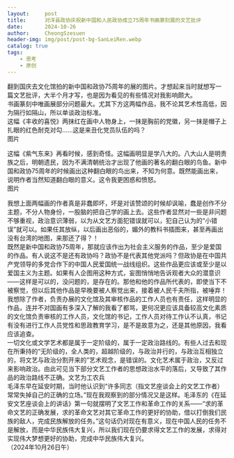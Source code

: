 ```yaml
---
layout:     post
title:      对洋县政协庆祝新中国和人民政协成立75周年书画篆刻展的文艺批评
date:       2024-10-26
author:     CheongSzesuen
header-img: img/post/post-bg-SanLeiRen.webp
catalog: true
tags:
    - 思考
    - 原创
---
```

翻到国庆去文化馆拍的新中国和政协75周年的展的图片。才想起来当时就想写一篇文艺批评，大半个月才写，也是因为看见的有些情况对我影响颇大。
<br>
书画篆刻中唯画展部分问题最大。尤其下方这两幅作品，我不论其艺术性高低，因为隔行如隔山，所以单谈政治标准。
<br>
这幅《丰收的喜悦》两抹红在画中人物身上，一抹是胸前的党徽，另一抹是帽子上扎眼的红色耐克对勾......这是来丑化党员队伍的吗？
<br>
图片
<br>

这幅《紫气东来》再看时候，感到奇怪。这幅画明显是学八大的。八大山人是明贵族之后，明朝遗民，因为不满清朝统治才出现了他画的著名的翻白眼的鸟鱼。新中国和政协75周年的时候画出这种翻白眼的鸟出来，不知为何意。既然能画出来，说明作者当然知道翻白眼的意义。这令我更困惑和愤怒。
<br>
图片
<br>

我想上面两幅画的作者真是非蠢即坏，坏是对该赞颂的时候却讽喻，蠢是创作不分主题，不分人物身份，一股脑的把自己学的画上去。这些作者显然对一些是非问题不够重视，政治意识薄弱，以为从文艺方面犯错误就可以，犯自己认为的“小错误”就可以。如果任其放纵，以后画出恶俗的，媚外的教科书插图来，甚至再画出没有台湾的地图，来那还了得？！
<br>
既然是新中国和政协75周年，那就应该作出为社会主义服务的作品，至少是爱国的作品。有人说这不是还有政协吗？政协不是代表其他党派吗？但政协是在中国共产党领导的多党合作下的中国人民爱国统一战线组织。这些作品更应该或至少是以爱国主义为主题。如果有人企图用这种方式，妄图悄悄地告诉观者大众的潜意识——这样是可以的，没问题的，是存在的。那他和他的作品所代表的，即使当下不被察觉，但以后其他作品是早晚要被人察觉出来，接着被人民千夫所指，被唾弃！
<br>
我想除了作者，负责办展的文化馆及其审核作品的工作人员也有责任，这样明显的作品，连并不对国画有多深入了解的我看了都骂，更何况更应该具备较高文化素质的文化馆负责审核的工作人员，文化馆的书记，工作人员对待工作认不认真，书记有没有进行工作人员党性和思政教育学习，是不是故意为之，还是其他原因，我看应该追查。
<br>
一切文化或文学艺术都是属于一定阶级的，属于一定政治路线的。有些人过去和现在所秉持的“无阶级的，全人类的，超越阶级的，与政治并行的，与政治互相独立的，将文艺与政治分割开来的”艺术观念，是错误的。文化艺术属于政治，又反过来影响政治。由此可见当下部分文艺工作者的思想政治水平的落后，又导致了其作品的政治路线不正确。文艺为工农兵
<br>
毛泽东早在延安时期，当时他认识到“许多同志（指文艺座谈会上的文艺工作者）常常失掉自己的正确的立场。”现在我观察到的部分情况又是这样。毛泽东的《在延安文艺座谈会上的讲话》第一句就摆明了文艺工作和革命工作的关系——“求的革命文艺的正确发展，求的革命文艺对其它革命工作的更好的协助，借以打倒我们民族的敌人，完成民族解放的任务。”这句话仍对现在有意义，现在中国人民的任务不是解放，而是中华民族伟大复兴，所以我们现在仍要求得文艺工作的发展，求得对实现伟大梦想更好的协助，完成中华民族伟大复兴。 
<br>
（2024年10月26日午）
